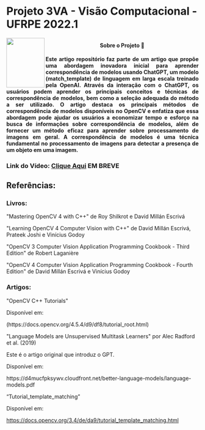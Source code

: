 # Projeto 3VA - Visão Computacional - UFRPE 2022.1  
<img align="left" src="https://upload.wikimedia.org/wikipedia/commons/8/83/Bras%C3%A3o_UFRPE.png" width="100" height="130">

 ## <h4 Align="center"> Sobre o Projeto :eyes: </h4>
 
 
<h4 Align="justify">
Este artigo repositório faz parte de um artigo que propõe uma abordagem inovadora inicial para aprender correspondência de modelos usando ChatGPT, 
um modelo (match_template) de linguagem em larga escala treinado pela OpenAI. Através da interação com o ChatGPT, os usuários 
podem aprender os principais conceitos e técnicas de correspondência de modelos, bem como a seleção adequada 
do método a ser utilizado. O artigo destaca os principais métodos de correspondência de modelos disponíveis 
no OpenCV e enfatiza que essa abordagem pode ajudar os usuários a economizar tempo e esforço na busca de 
informações sobre correspondência de modelos, além de fornecer um método eficaz para aprender sobre processamento 
de imagens em geral. A correspondência de modelos é uma técnica fundamental no processamento de imagens para 
detectar a presença de um objeto em uma imagem.

</h4>
<h3><p>Link do Vídeo:  
<a href="">Clique Aqui</a> EM BREVE</p> </h3><p>
<h2 Align="left">Referências: </h2>

<h5 Align="justify">
<h3>Livros:</h3><p>
"Mastering OpenCV 4 with C++" de Roy Shilkrot e David Millán Escrivá<p>
"Learning OpenCV 4 Computer Vision with C++" de David Millán Escrivá, Prateek Joshi e Vinícius Godoy<p>
"OpenCV 3 Computer Vision Application Programming Cookbook - Third Edition" de Robert Laganière<p>
"OpenCV 4 Computer Vision Application Programming Cookbook - Fourth Edition" de David Millán Escrivá e Vinícius Godoy<p>

<h3>Artigos:</h3><p>
"OpenCV C++ Tutorials"<p>
Disponível em:<p>
(https://docs.opencv.org/4.5.4/d9/df8/tutorial_root.html)<p>
"Language Models are Unsupervised Multitask Learners" por Alec Radford et al. (2019)<p>
Este é o artigo original que introduz o GPT.<p> 
Disponível em: <p>
https://d4mucfpksywv.cloudfront.net/better-language-models/language-models.pdf

“Tutorial_template_matching”<p>
Disponível em: <p>
https://docs.opencv.org/3.4/de/da9/tutorial_template_matching.html

</h5>
